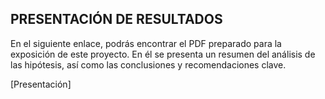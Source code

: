 ## PRESENTACIÓN DE RESULTADOS
En el siguiente enlace, podrás encontrar el PDF preparado para la exposición de este proyecto. En él se presenta un resumen del análisis de las hipótesis, así como las conclusiones y recomendaciones clave.

[Presentación]
